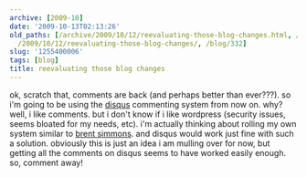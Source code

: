 ```yaml
---
archive: [2009-10]
date: '2009-10-13T02:13:26'
old_paths: [/archive/2009/10/12/reevaluating-those-blog-changes.html, /wp/2009/10/12/reevaluating-those-blog-changes/,
  /2009/10/12/reevaluating-those-blog-changes/, /blog/332]
slug: '1255400006'
tags: [blog]
title: reevaluating those blog changes
---
```


ok, scratch that, comments are back (and perhaps better than ever???). so
i'm going to be using the [disqus][1] commenting system from now on. why?
well, i like comments. but i don't know if i like wordpress (security
issues, seems bloated for my needs, etc). i'm actually thinking about
rolling my own system similar to [brent simmons][2]. and disqus would work
just fine with such a solution. obviously this is just an idea i am
mulling over for now, but getting all the comments on disqus seems to have
worked easily enough. so, comment away!

[1]: http://disqus.com/
[2]: http://inessential.com/2009/01/30/new_publishing_system_tour_of_my_head

